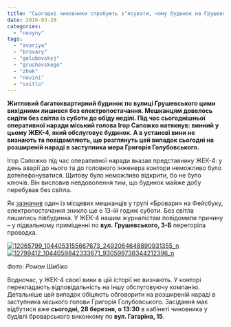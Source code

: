 ```yaml
---
title: "Сьогодні чиновники спробують з’ясувати, чому будинок на Грушевського у Броварах майже добу перебував без електрики"
date: 2016-03-28
categories: 
  - "novyny"
tags: 
  - "avariya"
  - "brovary"
  - "golubovskyj"
  - "grushevskogo"
  - "zhek"
  - "novini"
  - "svitlo"
---
```


**Житловий багатоквартирний будинок по вулиці Грушевського цими вихідними лишився без електропостачання. Мешканцям довелось сидіти без світла із суботи до обіду неділі. Під час сьогоднішньої оперативної наради міський голова Ігор Сапожко натякнув: винний у цьому ЖЕК-4, який обслуговує будинок. А в установі вини не визнають та повідомляють, що розглянуть цей випадок сьогодні на розширеній нараді в заступника мера Григорія Голубовського.**

Ігор Сапожко під час оперативної наради вказав представнику ЖЕК-4: у день аварії до нього та до головного інженера контори неможливо було дотелефонуватися. Щитову було неможливо відкрити, бо не було ключів. Він висловив невдоволення тим, що будинок майже добу перебував без світла.

Як [зазначив](https://www.facebook.com/groups/brovary/permalink/1225629124133718/) один із місцевих мешканців у групі «Бровари» на Фейсбуку, електропостачання зникло ще о 13-ій годині суботи. Без світла лишились півбудинка. У ЖЕК-4 нашим журналістам повідомили причину – у підвальному приміщенні по **вул.** **Грушевського, 3-Б** перегоріла проводка.

[![12065799_1044053155667673_2492064648890931355_n](https://mpz.brovary.org/wp-content/uploads/2016/03/12065799_1044053155667673_2492064648890931355_n.jpg)](https://mpz.brovary.org/wp-content/uploads/2016/03/12065799_1044053155667673_2492064648890931355_n.jpg) [![12799412_1044059842333671_930599738344212396_n](https://mpz.brovary.org/wp-content/uploads/2016/03/12799412_1044059842333671_930599738344212396_n.jpg)](https://mpz.brovary.org/wp-content/uploads/2016/03/12799412_1044059842333671_930599738344212396_n.jpg)

_Фото: Роман Шибіко_

Водночас, у ЖЕК-4 своєї вини в цій історії не визнають. У конторі перекладають відповідальність на іншу обслуговуючу компанію. Детальніше цей випадок обіцяють обговорити на розширеній нараді в заступника міського голови Григорія Голубовського. Засідання має відбутися вже **сьогодні, 28 березня, о 13:30** в кабінеті чиновника у будівлі броварського виконкому по **вул. Гагаріна, 15**.

